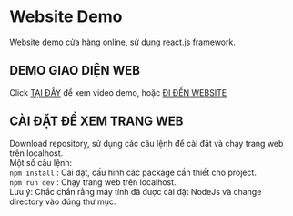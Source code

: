 # Website Demo

Website demo cửa hàng online, sử dụng react.js framework.

## DEMO GIAO DIỆN WEB

Click [TẠI ĐÂY](https://drive.google.com/drive/folders/1RESf3uvmjc2Ry7R9fobsi5l4z6Rw5al_?usp=sharing) để xem video demo, hoặc [ĐI ĐẾN WEBSITE](https://demowebsitebanhang.netlify.app/)

## CÀI ĐẶT ĐỂ XEM TRANG WEB

Download repository, sử dụng các câu lệnh để cài đặt và chạy trang web trên localhost.  
Một số câu lệnh:  
`npm install` : Cài đặt, cấu hình các package cần thiết cho project.  
`npm run dev` : Chạy trang web trên localhost.  
Lưu ý: Chắc chắn rằng máy tính đã được cài đặt NodeJs và change directory vào đúng thư mục.
